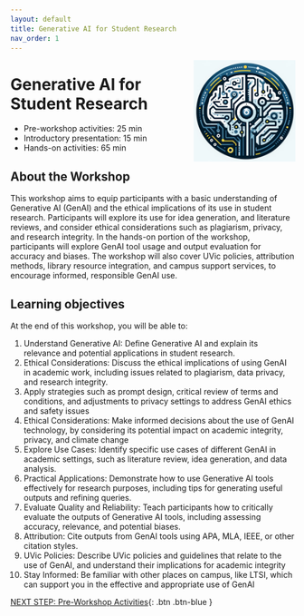 ```yaml
---
layout: default
title: Generative AI for Student Research 
nav_order: 1
---
```

<img src="images/gen-ai-workshop-logo.png" style="float:right;width:180px;" alt="image description">

# Generative AI for Student Research

- Pre-workshop activities: 25 min 
- Introductory presentation: 15 min
- Hands-on activities: 65 min

## About the Workshop 

This workshop aims to equip participants with a basic understanding of Generative AI (GenAI) and the ethical implications of its use in student research. Participants will explore its use for idea generation, and literature reviews, and consider ethical considerations such as plagiarism, privacy, and research integrity. In the hands-on portion of the workshop, participants will explore GenAI tool usage and output evaluation for accuracy and biases. The workshop will also cover UVic policies, attribution methods, library resource integration, and campus support services, to encourage informed, responsible GenAI use.

## Learning objectives

At the end of this workshop, you will be able to:

1. Understand Generative AI: Define Generative AI and explain its relevance and potential applications in student research.
2. Ethical Considerations: Discuss the ethical implications of using GenAI in academic work, including issues related to plagiarism, data privacy, and research integrity.
3. Apply strategies such as prompt design, critical review of terms and conditions, and adjustments to privacy settings to address GenAI ethics and safety issues
4. Ethical Considerations: Make informed decisions about the use of GenAI technology, by considering its potential impact on academic integrity, privacy, and climate change
5. Explore Use Cases: Identify specific use cases of different GenAI in academic settings, such as literature review, idea generation, and data analysis.
6. Practical Applications: Demonstrate how to use Generative AI tools effectively for research purposes, including tips for generating useful outputs and refining queries.
7. Evaluate Quality and Reliability: Teach participants how to critically evaluate the outputs of Generative AI tools, including assessing accuracy, relevance, and potential biases.
8. Attribution: Cite outputs from GenAI tools using APA, MLA, IEEE, or other citation styles.
9. UVic Policies: Describe UVic policies and guidelines that relate to the use of GenAI, and understand their implications for academic integrity
10. Stay Informed: Be familiar with other places on campus, like LTSI, which can support you in the effective and appropriate use of GenAI

 
[NEXT STEP: Pre-Workshop Activities](pre-workshop.html){: .btn .btn-blue }
